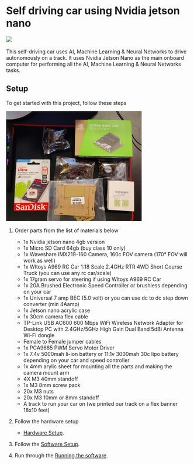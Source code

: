 # Self driving car using Nvidia jetson nano

<img src="images/running.gif" height="400" >

This self-driving car uses AI, Machine Learning & Neural Networks to drive autonomously on a track. 
It uses Nvidia Jetson Nano as the main onboard computer for performing all the AI, Machine Learning & Neural Networks tasks.

## Setup

To get started with this project, follow these steps


<img src="/images/parts.jpeg" height="300" >

1. Order parts from the list of materials below

    - 1x Nvidia jetson nano 4gb version
    - 1x Micro SD Card 64gb (buy class 10 only)
    - 1x Waveshare IMX219-160 Camera, 160c FOV camera (170° FOV will work as well)
    - 1x Wltoys A969 RC Car 1:18 Scale 2.4GHz RTR 4WD Short Course Truck (you can use any rc car/scale)
    - 1x 17gram servo for steering if using Wltoys A969 RC Car
    - 1x 20A Brushed Electronic Speed Controller or brushless depending on your car
    - 1x Universal 7 amp BEC (5.0 volt) or you can use dc to dc step down converter (min 4Aamp)
    - 1x Jetson nano acrylic case
    - 1x 30cm camera flex cable   
    - TP-Link USB AC600 600 Mbps WiFi Wireless Network Adapter for Desktop PC with 2.4GHz/5GHz High Gain Dual Band 5dBi Antenna Wi-Fi dongle
    - Female to Female jumper cables
    - 1x PCA9685 PWM Servo Motor Driver
    - 1x 7.4v 5000mah li-ion battery or 11.1v 3000mah 30c lipo battery depending on your car and speed controller
    - 1x 4mm arylic sheet for mounting all the parts and making the camera mount arm
    - 4X M3 40mm standoff 
    - 1x M3 8mm screw pack
    - 20x M3 nuts
    - 20x M3 10mm or 8mm standoff
    - A track to run your car on (we printed our track on a flex banner 18x10 feet)
    

2. Follow the hardware setup

    - [Hardware Setup](docs/Hardware_Setup.md). 
   
    
    
    
3. Follow the [Software Setup](docs/Software_Setup.md).
4. Run through the [Running the software](docs/Running_the_software.md).
